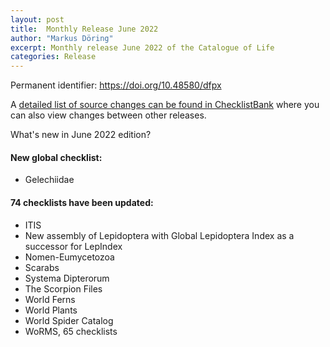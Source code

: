 ```yaml
---
layout: post
title:  Monthly Release June 2022
author: "Markus Döring"
excerpt: Monthly release June 2022 of the Catalogue of Life
categories: Release
---
```


Permanent identifier: https://doi.org/10.48580/dfpx

A [detailed list of source changes can be found in ChecklistBank](https://www.checklistbank.org/dataset/9828/sourcemetrics?hideUnchanged=true&releaseKey=9820) where you can also view changes between other releases.

What's new in June 2022 edition?

#### New global checklist:

 * Gelechiidae

#### 74 checklists have been updated:

 * ITIS
 * New assembly of Lepidoptera with Global Lepidoptera Index as a successor for LepIndex
 * Nomen-Eumycetozoa
 * Scarabs
 * Systema Dipterorum
 * The Scorpion Files
 * World Ferns
 * World Plants
 * World Spider Catalog
 * WoRMS, 65 checklists
